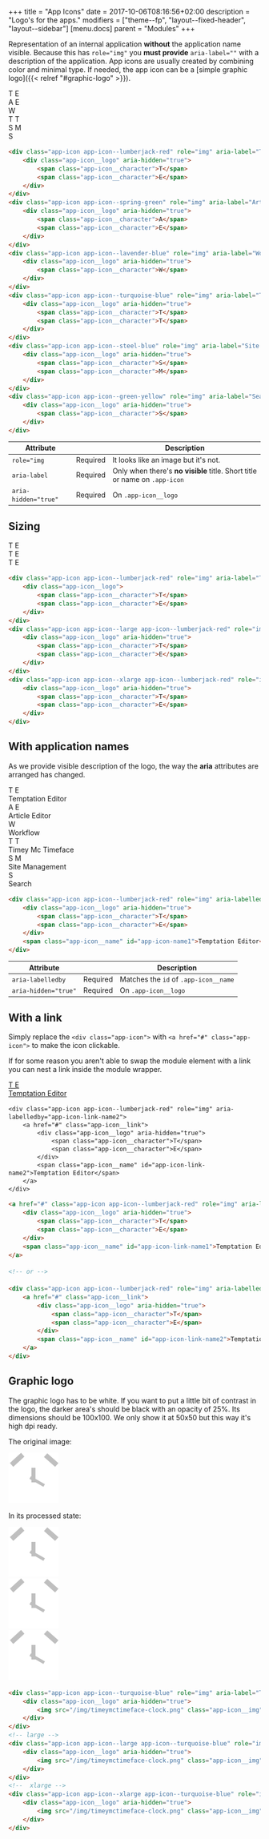 +++
title = "App Icons"
date = 2017-10-06T08:16:56+02:00
description = "Logo's for the apps."
modifiers = ["theme--fp", "layout--fixed-header", "layout--sidebar"]
[menu.docs]
parent = "Modules"
+++

Representation of an internal application **without** the application name visible. Because this has `role="img"` you **must provide** `aria-label=""` with a description of the application. App icons are usually created by combining color and minimal type. If needed, the app icon can be a [simple graphic logo]({{< relref "#graphic-logo" >}}).

<div class="fp-example fp-example--app-icons">
	<div class="app-icon app-icon--lumberjack-red" role="img" aria-label="Temptation Editor">
		<div class="app-icon__logo" aria-hidden="true">
			<span class="app-icon__character">T</span>
			<span class="app-icon__character">E</span>
		</div>
	</div>
	<div class="app-icon app-icon--spring-green" role="img" aria-label="Article Editor">
		<div class="app-icon__logo" aria-hidden="true">
			<span class="app-icon__character">A</span>
			<span class="app-icon__character">E</span>
		</div>
	</div>
	<div class="app-icon app-icon--lavender-blue" role="img" aria-label="Workflow">
		<div class="app-icon__logo" aria-hidden="true">
			<span class="app-icon__character">W</span>
		</div>
	</div>
	<div class="app-icon app-icon--turquoise-blue" role="img" aria-label="Timey Mc Timeface">
		<div class="app-icon__logo" aria-hidden="true">
			<span class="app-icon__character">T</span>
			<span class="app-icon__character">T</span>
		</div>
	</div>
	<div class="app-icon app-icon--steel-blue" role="img" aria-label="Site Management">
		<div class="app-icon__logo" aria-hidden="true">
			<span class="app-icon__character">S</span>
			<span class="app-icon__character">M</span>
		</div>
	</div>
	<div class="app-icon app-icon--green-yellow" role="img" aria-label="Search">
		<div class="app-icon__logo" aria-hidden="true">
			<span class="app-icon__character">S</span>
		</div>
	</div>
</div>

```html
<div class="app-icon app-icon--lumberjack-red" role="img" aria-label="Temptation Editor">
	<div class="app-icon__logo" aria-hidden="true">
		<span class="app-icon__character">T</span>
		<span class="app-icon__character">E</span>
	</div>
</div>
<div class="app-icon app-icon--spring-green" role="img" aria-label="Article Editor">
	<div class="app-icon__logo" aria-hidden="true">
		<span class="app-icon__character">A</span>
		<span class="app-icon__character">E</span>
	</div>
</div>
<div class="app-icon app-icon--lavender-blue" role="img" aria-label="Workflow">
	<div class="app-icon__logo" aria-hidden="true">
		<span class="app-icon__character">W</span>
	</div>
</div>
<div class="app-icon app-icon--turquoise-blue" role="img" aria-label="Timey Mc Timeface">
	<div class="app-icon__logo" aria-hidden="true">
		<span class="app-icon__character">T</span>
		<span class="app-icon__character">T</span>
	</div>
</div>
<div class="app-icon app-icon--steel-blue" role="img" aria-label="Site Management">
	<div class="app-icon__logo" aria-hidden="true">
		<span class="app-icon__character">S</span>
		<span class="app-icon__character">M</span>
	</div>
</div>
<div class="app-icon app-icon--green-yellow" role="img" aria-label="Search">
	<div class="app-icon__logo" aria-hidden="true">
		<span class="app-icon__character">S</span>
	</div>
</div>
```

<table class="table table--horizontal-borders">
	<thead>
		<tr>
			<th>Attribute</th>
			<th></th>
			<th>Description</th>
		</tr>
	</thead>
	<tbody>
		<tr>
			<td><code>role="img</code></td>
			<td><span class="label label--warning">Required</span></td>
			<td>It looks like an image but it's not.</td>
		</tr>
		<tr>
			<td><code>aria-label</code></td>
			<td><span class="label label--warning">Required</span></td>
			<td>Only when there's <strong>no visible</strong> title. Short title or name on <code>.app-icon</code></td>
		</tr>
		<tr>
			<td><code>aria-hidden="true"</code></td>
			<td><span class="label label--warning">Required</span></td>
			<td>On <code>.app-icon__logo</code></td>
		</tr>
	</tbody>
</table>

## Sizing

<div class="fp-example fp-example--app-icons">
	<div class="app-icon app-icon--lumberjack-red" role="img" aria-label="Temptation Editor">
		<div class="app-icon__logo">
			<span class="app-icon__character">T</span>
			<span class="app-icon__character">E</span>
		</div>
	</div>
	<div class="app-icon app-icon--large app-icon--lumberjack-red" role="img" aria-label="Temptation Editor">
		<div class="app-icon__logo" aria-hidden="true">
			<span class="app-icon__character">T</span>
			<span class="app-icon__character">E</span>
		</div>
	</div>
	<div class="app-icon app-icon--xlarge app-icon--lumberjack-red" role="img" aria-label="Temptation Editor">
		<div class="app-icon__logo" aria-hidden="true">
			<span class="app-icon__character">T</span>
			<span class="app-icon__character">E</span>
		</div>
	</div>
</div>

```html
<div class="app-icon app-icon--lumberjack-red" role="img" aria-label="Temptation Editor">
	<div class="app-icon__logo">
		<span class="app-icon__character">T</span>
		<span class="app-icon__character">E</span>
	</div>
</div>
<div class="app-icon app-icon--large app-icon--lumberjack-red" role="img" aria-label="Temptation Editor">
	<div class="app-icon__logo" aria-hidden="true">
		<span class="app-icon__character">T</span>
		<span class="app-icon__character">E</span>
	</div>
</div>
<div class="app-icon app-icon--xlarge app-icon--lumberjack-red" role="img" aria-label="Temptation Editor">
	<div class="app-icon__logo" aria-hidden="true">
		<span class="app-icon__character">T</span>
		<span class="app-icon__character">E</span>
	</div>
</div>
```

## With application names

As we provide visible description of the logo, the way the **aria** attributes are arranged has changed.

<div class="fp-example fp-example-app-icons-stacked">
	<div class="app-icon app-icon--lumberjack-red" aria-labelledby="app-icon-name1">
		<div class="app-icon__logo" role="img">
			<span class="app-icon__character">T</span>
			<span class="app-icon__character">E</span>
		</div>
		<span class="app-icon__name" id="app-icon-name1">Temptation Editor</span>
	</div>
	<div class="app-icon app-icon--spring-green" aria-labelledby="app-icon-name5">
		<div class="app-icon__logo" role="img">
			<span class="app-icon__character">A</span>
			<span class="app-icon__character">E</span>
		</div>
		<span class="app-icon__name" id="app-icon-name5">Article Editor</span>
	</div>
	<div class="app-icon app-icon--lavender-blue" aria-labelledby="app-icon-name1">
		<div class="app-icon__logo" role="img">
			<span class="app-icon__character">W</span>
		</div>
		<span class="app-icon__name" id="app-icon-name1">Workflow</span>
	</div>
	<div class="app-icon app-icon--turquoise-blue" aria-labelledby="app-icon-name2">
		<div class="app-icon__logo" role="img">
			<span class="app-icon__character">T</span>
			<span class="app-icon__character">T</span>
		</div>
		<span class="app-icon__name" id="app-icon-name2">Timey Mc Timeface</span>
	</div>
	<div class="app-icon app-icon--steel-blue" aria-labelledby="app-icon-name3">
		<div class="app-icon__logo" role="img">
			<span class="app-icon__character">S</span>
			<span class="app-icon__character">M</span>
		</div>
		<span class="app-icon__name" id="app-icon-name3">Site Management</span>
	</div>
	<div class="app-icon app-icon--green-yellow" aria-labelledby="app-icon-name4">
		<div class="app-icon__logo" role="img">
			<span class="app-icon__character">S</span>
		</div>
		<span class="app-icon__name" id="app-icon-name4">Search</span>
	</div>
</div>

```html
<div class="app-icon app-icon--lumberjack-red" role="img" aria-labelledby="app-icon-name1">
	<div class="app-icon__logo" aria-hidden="true">
		<span class="app-icon__character">T</span>
		<span class="app-icon__character">E</span>
	</div>
	<span class="app-icon__name" id="app-icon-name1">Temptation Editor</span>
</div>
```

<table class="table table--horizontal-borders">
	<thead>
		<tr>
			<th>Attribute</th>
			<th></th>
			<th>Description</th>
		</tr>
	</thead>
	<tbody>
		<tr>
			<td><code>aria-labelledby</code></td>
			<td><span class="label label--warning">Required</span></td>
			<td>Matches the <code>id</code> of <code>.app-icon__name</code></td>
		</tr>
		<tr>
			<td><code>aria-hidden="true"</code></td>
			<td><span class="label label--warning">Required</span></td>
			<td>On <code>.app-icon__logo</code></td>
		</tr>
	</tbody>
</table>

## With a link

Simply replace the `<div class="app-icon">` with `<a href="#" class="app-icon">` to make the icon clickable.

If for some reason you aren't able to swap the module element with a link you can nest a link inside the module wrapper.

<div class="fp-example fp-example-app-icons-stacked">
	<a href="#" class="app-icon app-icon--lumberjack-red" role="img" aria-labelledby="app-icon-link-name1">
		<div class="app-icon__logo" aria-hidden="true">
			<span class="app-icon__character">T</span>
			<span class="app-icon__character">E</span>
		</div>
		<span class="app-icon__name" id="app-icon-link-name1">Temptation Editor</span>
	</a>

	<div class="app-icon app-icon--lumberjack-red" role="img" aria-labelledby="app-icon-link-name2">
		<a href="#" class="app-icon__link">
			<div class="app-icon__logo" aria-hidden="true">
				<span class="app-icon__character">T</span>
				<span class="app-icon__character">E</span>
			</div>
			<span class="app-icon__name" id="app-icon-link-name2">Temptation Editor</span>
		</a>
	</div>
</div>

```html
<a href="#" class="app-icon app-icon--lumberjack-red" role="img" aria-labelledby="app-icon-link-name1">
	<div class="app-icon__logo" aria-hidden="true">
		<span class="app-icon__character">T</span>
		<span class="app-icon__character">E</span>
	</div>
	<span class="app-icon__name" id="app-icon-link-name1">Temptation Editor</span>
</a>

<!-- or -->

<div class="app-icon app-icon--lumberjack-red" role="img" aria-labelledby="app-icon-link-name2">
	<a href="#" class="app-icon__link">
		<div class="app-icon__logo" aria-hidden="true">
			<span class="app-icon__character">T</span>
			<span class="app-icon__character">E</span>
		</div>
		<span class="app-icon__name" id="app-icon-link-name2">Temptation Editor</span>
	</a>
</div>
```

## Graphic logo

The graphic logo has to be white. If you want to put a little bit of contrast in the logo, the darker area's should be black with an opacity of 25%.
Its dimensions should be 100x100. We only show it at 50x50 but this way it's high dpi ready.

The original image:

<div class="fp-transparent-bg">
	<img src="/img/timeymctimeface-clock.png" alt="a simplistic clock in white and transparent black" />
</div>

In its processed state:

<div class="fp-example fp-example--app-icons">
	<div class="app-icon app-icon--turquoise-blue" role="img" aria-label="Timey Mc Timeface">
		<div class="app-icon__logo" aria-hidden="true">
			<img src="/img/timeymctimeface-clock.png" class="app-icon__img" alt=""/>
		</div>
	</div>
	<div class="app-icon app-icon--large app-icon--turquoise-blue" role="img" aria-label="Timey Mc Timeface">
		<div class="app-icon__logo" aria-hidden="true">
			<img src="/img/timeymctimeface-clock.png" class="app-icon__img" alt=""/>
		</div>
	</div>
	<div class="app-icon app-icon--xlarge app-icon--turquoise-blue" role="img" aria-label="Timey Mc Timeface">
		<div class="app-icon__logo" aria-hidden="true">
			<img src="/img/timeymctimeface-clock.png" class="app-icon__img" alt=""/>
		</div>
	</div>
</div>

```html
<div class="app-icon app-icon--turquoise-blue" role="img" aria-label="Timey Mc Timeface">
	<div class="app-icon__logo" aria-hidden="true">
		<img src="/img/timeymctimeface-clock.png" class="app-icon__img" alt=""/>
	</div>
</div>
<!-- large -->
<div class="app-icon app-icon--large app-icon--turquoise-blue" role="img" aria-label="Timey Mc Timeface">
	<div class="app-icon__logo" aria-hidden="true">
		<img src="/img/timeymctimeface-clock.png" class="app-icon__img" alt=""/>
	</div>
</div>
<!--  xlarge -->
<div class="app-icon app-icon--xlarge app-icon--turquoise-blue" role="img" aria-label="Timey Mc Timeface">
	<div class="app-icon__logo" aria-hidden="true">
		<img src="/img/timeymctimeface-clock.png" class="app-icon__img" alt=""/>
	</div>
</div>
```


